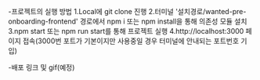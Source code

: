 -프로젝트의 실행 방법
 1.Local에 git clone 진행
 2.터미널 '설치경로/wanted-pre-onboarding-frontend' 경로에서 npm i 또는 npm install을 통해 의존성 모듈 설치
 3.npm start 또는 npm run start를 통해 프로젝트 실행
 4.http://localhost:3000 페이지 접속(3000번 포트가 기본이지만 사용중일 경우 터미널에 안내되는 포트번호 기입)

-배포 링크 및 gif(예정)
